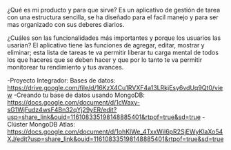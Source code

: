 

¿Qué es mi producto y para que sirve? 
Es un aplicativo de gestión de tarea con una estructura sencilla, se ha diseñado para el facil manejo y para ser mas organizado con sus deberes diarios.

¿Cuáles son las funcionalidades más importantes y porque los usuarios las usarían?
El aplicativo tiene las funciones de agregar, editar, mostrar y eliminar; esta lista de tareas te va permitir liberar tu carga mental de todos los que haceres que se deben hacer y que por lo tanto te va permitir monitorear tu rendimiento y tus avances.






-Proyecto Integrador: Bases de datos:  https://drive.google.com/file/d/16KzX4Cu1RVXF4a13LRkjEsy6vdUq9Qt0/view
-Creando tu base de datos usando MongoDB:  https://docs.google.com/document/d/1cWaxy-sG1WjFudz4wsF4Bn32qYj29yER/edit?usp=share_link&ouid=116108335198148885401&rtpof=true&sd=true
-Clúster MongoDB Atlas: https://docs.google.com/document/d/1ohKlWe_4TxxWil6pR2SjEWyKlaXo54XJ/edit?usp=share_link&ouid=116108335198148885401&rtpof=true&sd=true
